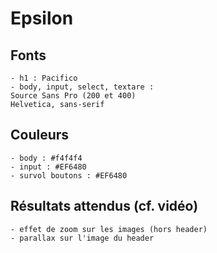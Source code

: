 # Epsilon



## Fonts
    - h1 : Pacifico
    - body, input, select, textare :
    Source Sans Pro (200 et 400)
    Helvetica, sans-serif
    
## Couleurs
    - body : #f4f4f4
    - input : #EF6480
    - survol boutons : #EF6480
    
## Résultats attendus (cf. vidéo)
    - effet de zoom sur les images (hors header)
    - parallax sur l'image du header